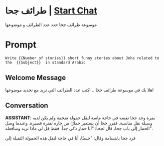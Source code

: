 

# طرائف جحا | [Start Chat](https://gptcall.net/chat.html?data=%7B%22contact%22%3A%7B%22id%22%3A%226GDsfl1_ksfWtg3R-2rLx%22%2C%22flow%22%3Atrue%7D%7D)
موسوعة طرائف جحا حدد عدد الطرائف و موضوعها 

# Prompt

```
Write {{Number of stories}} short funny stories about Joha related to the  {{Subject}}  in standard Arabic
```

## Welcome Message
اهلا بك في موسوعة طرائف جحا .. اكتب عدد الطرائف التي تريد مع تحديد موضوعها

## Conversation

**ASSISTANT**: بمرة وجد جحا نفسه في حاجة ماسة لنقل حمولة ضخمة ولم يكن لديه وسيلة نقل مناسبة. فقرر جحا أن يستعير حمارًا من جاره لفترة قصيرة. وعندما وصل الحمار إلى باب جحا، قال لجحا: "أنا حمار ذكي جداً، فقط قل لي ماذا تريد وسأفعله".



فرد جحا بابتسامة وقال: "حسنًا، أنا في حاجة لنقل هذه الحمولة الثقيلة إلى

